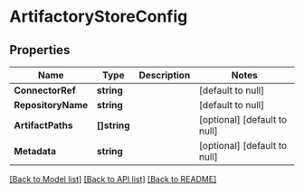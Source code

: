 # ArtifactoryStoreConfig

## Properties
Name | Type | Description | Notes
------------ | ------------- | ------------- | -------------
**ConnectorRef** | **string** |  | [default to null]
**RepositoryName** | **string** |  | [default to null]
**ArtifactPaths** | **[]string** |  | [optional] [default to null]
**Metadata** | **string** |  | [optional] [default to null]

[[Back to Model list]](../README.md#documentation-for-models) [[Back to API list]](../README.md#documentation-for-api-endpoints) [[Back to README]](../README.md)

